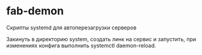 # fab-demon
  Скрипты systemd для автоперезагрузки серверов

Закинуть в директорию system, создать линк на сервис и запустить, при изменениях конфига выполнить systemctl daemon-reload.
